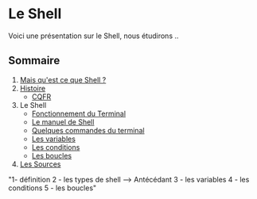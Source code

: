 # Le Shell

Voici une présentation sur le Shell, nous étudirons ..

## Sommaire

1. [Mais qu'est ce que Shell ?](https://github.com/ByMSRT/Shell/blob/main/Intro_Shell.md)
2. [Histoire](https://github.com/ByMSRT/Shell/blob/main/Histoire.md)
    * [CQFR](https://github.com/ByMSRT/Shell/blob/main/CQFR.md)
3. Le Shell
    * [Fonctionnement du Terminal](https://github.com/ByMSRT/Shell/blob/main/fonctionnement_du_Terminal.md)
    * [Le manuel de Shell](https://github.com/ByMSRT/Shell/blob/main/manuel_shell.md)
    * [Quelques commandes du terminal](https://github.com/ByMSRT/Shell/blob/main/Quelques_commandes_du_terminal.md)
    * [Les variables](https://github.com/ByMSRT/Shell/blob/main/Variables.md)
    * [Les conditions](https://github.com/ByMSRT/Shell/blob/main/Conditions.md)
    * [Les boucles](https://github.com/ByMSRT/Shell/blob/main/Boucles.md)
4. [Les Sources](https://github.com/ByMSRT/Shell/blob/main/source.md)

"1- définition
2 - les types de shell --> Antécédant
3 - les variables
4 - les conditions
5 - les boucles"